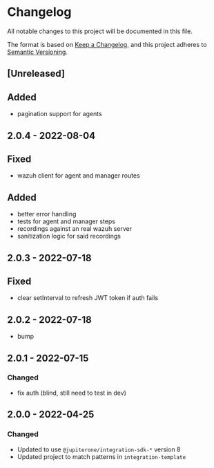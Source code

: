 # Changelog

All notable changes to this project will be documented in this file.

The format is based on [Keep a Changelog](https://keepachangelog.com/en/1.0.0/),
and this project adheres to
[Semantic Versioning](https://semver.org/spec/v2.0.0.html).

## [Unreleased]

## Added

- pagination support for agents

## 2.0.4 - 2022-08-04

## Fixed

- wazuh client for agent and manager routes

## Added

- better error handling
- tests for agent and manager steps
- recordings against an real wazuh server
- sanitization logic for said recordings

## 2.0.3 - 2022-07-18

## Fixed

- clear setInterval to refresh JWT token if auth fails

## 2.0.2 - 2022-07-18

- bump

## 2.0.1 - 2022-07-15

### Changed

- fix auth (blind, still need to test in dev)

## 2.0.0 - 2022-04-25

### Changed

- Updated to use `@jupiterone/integration-sdk-*` version 8
- Updated project to match patterns in `integration-template`
